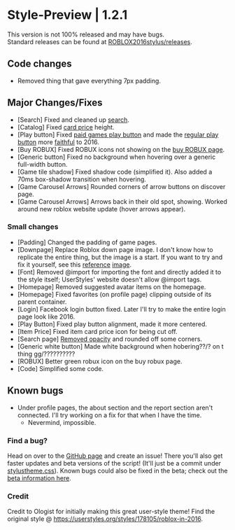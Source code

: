 # Style-Preview | 1.2.1
This version is not 100% released and may have bugs.\
Standard releases can be found at [ROBLOX2016stylus/releases](https://github.com/anthony1x6000/ROBLOX2016stylus/releases).
## Code changes
- Removed thing that gave everything 7px padding. 
## Major Changes/Fixes
- [Search] Fixed and cleaned up [search](https://pixelfed.social/p/Anthony16000/366047194306153633).
- [Catalog] Fixed [card price](https://pixelfed.social/p/Anthony16000/378201306465421246) height.
- [Play button] Fixed [paid games play button](https://pixelfed-prod.nyc3.cdn.digitaloceanspaces.com/public/m/_v2/366043747065310340/7198ec0c0-99bc91/0LcvUKlFLcOE/CX9ThndZAwldLagDUkMlxKR8yLD2PRXOfhEyV6NP.png) and made the [regular play button](https://pixelfed-prod.nyc3.cdn.digitaloceanspaces.com/public/m/_v2/366043747065310340/7198ec0c0-99bc91/Qd90bwQEisAB/6xsfxlpQDrAIG9OlCCS4K8b6vBMwBi2UuR8Zn0Mz.png) more [faithful](https://pixelfed.social/p/Anthony16000/379036711761901441) to 2016. 
- [Buy ROBUX] Fixed ROBUX icons not showing on the [buy ROBUX page](https://www.roblox.com/upgrades/robux). 
- [Generic button] Fixed no background when hovering over a generic full-width button. 
- [Game tile shadow] Fixed shadow code (simplified it). Also added a 70ms box-shadow transition when hovering. 
- [Game Carousel Arrows] Rounded corners of arrow buttons on discover page. 
- [Game Carousel Arrows] Arrows back in their old spot, showing. Worked around new roblox website update (hover arrows appear). 
### Small changes
- [Padding] Changed the padding of game pages. 
- [Downpage] Replace Roblox down page image. I don't know how to replicate the entire thing, but the image is a start. If you want to try and fix it yourself, see this [reference](https://static.wikia.nocookie.net/roblox/images/5/5a/Apr7-2015_maintenance.PNG/revision/latest?cb=20200319185127) [image](https://ibb.co/6v6LkL0).
- [Font] Removed @import for importing the font and directly added it to the style itself; UserStyles' website doesn't allow @import tags. 
- [Homepage] Removed suggested avatar items on the homepage. 
- [Homepage] Fixed favorites (on profile page) clipping outside of its parent container. 
- [Login] Facebook login button fixed. Later I'll try to make the entire login page look like 2016.
- [Play Button] Fixed play button alignment, made it more centered.
- [Item Price] Fixed item card price icon for being cut off.
- [Search page] [Removed opacity](https://pixelfed.social/storage/m/_v2/366043747065310340/7198ec0c0-99bc91/9nrmco3BrGjg/7Ko4rkJkbz2P0HMrXdylfsmR7sClFzHOpUQFAxs3.gif) and rounded off some corners. 
- [Generic white button] Made white background when hobering??/? on  t thing gg/??????????
- [ROBUX] Better green robux icon on the buy robux page. 
- [Code] Simplified some code. 
## Known bugs
- Under profile pages, the about section and the report section aren't connected. I'll try working on a fix for that when I have the time. 
  - Nevermind, impossible. 

### Find a bug?
Head on over to the [GitHub page](https://github.com/anthony1x6000/ROBLOX2016stylus) and create an issue!
There you'll also get faster updates and beta versions of the script! (It'll just be a commit under [stylustheme.css](https://github.com/anthony1x6000/ROBLOX2016stylus/blob/main/stylustheme.css)). Known bugs could also be fixed in the beta; check out the [beta information here](https://github.com/anthony1x6000/ROBLOX2016stylus/blob/main/unreleasedChanges.md#beta--116).
### Credit
Credit to Ologist for initially making this great user-style theme!
Find the original style @ https://userstyles.org/styles/178105/roblox-in-2016.
